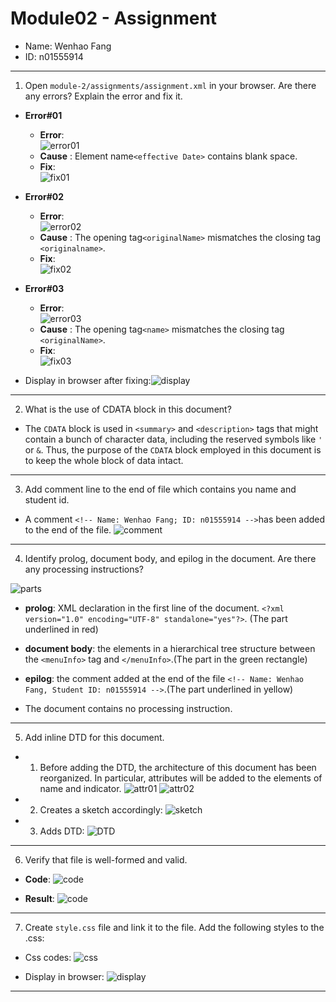 # Module02 - Assignment

- Name: Wenhao Fang
- ID: n01555914

---

1. Open `module-2/assignments/assignment.xml` in your browser. Are there any errors? Explain the error and fix it.

- **Error#01**

  - **Error**: <br>![error01](./pic/1.error01.png)
  - **Cause** : Element name`<effective Date>` contains blank space.
  - **Fix**: <br>![fix01](./pic/1.fix01.png)

- **Error#02**

  - **Error**: <br>![error02](./pic/1.error02.png)
  - **Cause** : The opening tag`<originalName>` mismatches the closing tag `<originalname>`.
  - **Fix**: <br>![fix02](./pic/1.fix02.png)

- **Error#03**

  - **Error**: <br>![error03](./pic/1.error03.png)
  - **Cause** : The opening tag`<name>` mismatches the closing tag `<originalName>`.
  - **Fix**: <br>![fix03](./pic/1.fix03.png)

- Display in browser after fixing:![display](./pic/1.after_fix.png)

---

2. What is the use of CDATA block in this document?

- The `CDATA` block is used in `<summary>` and `<description>` tags that might contain a bunch of character data, including the reserved symbols like `'` or `&`. Thus, the purpose of the `CDATA` block employed in this document is to keep the whole block of data intact.

---

3. Add comment line to the end of file which contains you name and student id.

- A comment `<!-- Name: Wenhao Fang; ID: n01555914 -->`has been added to the end of the file.
  ![comment](./pic/3.comment.png)

---

4. Identify prolog, document body, and epilog in the document. Are there any processing instructions?

![parts](./pic/4.parts.png)

- **prolog**: XML declaration in the first line of the document. `<?xml version="1.0" encoding="UTF-8" standalone="yes"?>`. (The part underlined in red)

- **document body**: the elements in a hierarchical tree structure between the `<menuInfo>` tag and `</menuInfo>`.(The part in the green rectangle)

- **epilog**: the comment added at the end of the file `<!-- Name: Wenhao Fang, Student ID: n01555914 -->`.(The part underlined in yellow)

- The document contains no processing instruction.

---

5. Add inline DTD for this document.

- 1. Before adding the DTD, the architecture of this document has been reorganized. In particular, attributes will be added to the elements of name and indicator.
     ![attr01](./pic/5.attr01.png)
     ![attr02](./pic/5.attr02.png)

- 2. Creates a sketch accordingly:
     ![sketch](./pic/5.sketch.png)

- 3. Adds DTD:
     ![DTD](./pic/5.DTD.png)

---

6. Verify that file is well-formed and valid.

- **Code**: ![code](./pic/6.code.png)

- **Result**: ![code](./pic/6.result.png)

---

7. Create `style.css` file and link it to the file. Add the following styles to the .css:

- Css codes: ![css](./pic/7.css.png)

- Display in browser: ![display](./pic/7.display_css.png)

---
